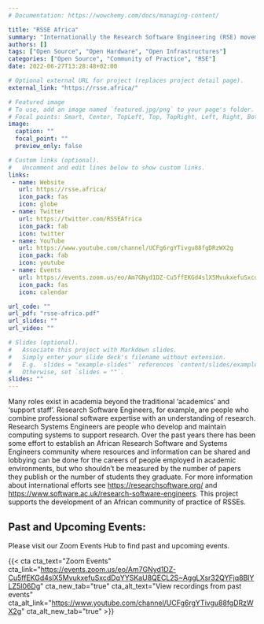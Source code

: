 ```yaml
---
# Documentation: https://wowchemy.com/docs/managing-content/

title: "RSSE Africa"
summary: "Internationally the Research Software Engineering (RSE) movement kicked off in 2012. RSSE Africa was established in 2019 and offers a welcoming environment for research software and systems engineers on the African continent to connect, share experiences, and grow."
authors: []
tags: ["Open Source", "Open Hardware", "Open Infrastructures"]
categories: ["Open Source", "Community of Practice", "RSE"]
date: 2022-06-27T13:28:48+02:00

# Optional external URL for project (replaces project detail page).
external_link: "https://rsse.africa/"

# Featured image
# To use, add an image named `featured.jpg/png` to your page's folder.
# Focal points: Smart, Center, TopLeft, Top, TopRight, Left, Right, BottomLeft, Bottom, BottomRight.
image:
  caption: ""
  focal_point: ""
  preview_only: false

# Custom links (optional).
#   Uncomment and edit lines below to show custom links.
links:
 - name: Website
   url: https://rsse.africa/
   icon_pack: fas
   icon: globe
 - name: Twitter
   url: https://twitter.com/RSSEAfrica
   icon_pack: fab
   icon: twitter
 - name: YouTube
   url: https://www.youtube.com/channel/UCFg6rgYTivgu88fgDRzWX2g
   icon_pack: fab
   icon: youtube
 - name: Events
   url: https://events.zoom.us/eo/Am7GNyd1DZ-Cu5ffEKGd4slX5MvukxefuSxcdDqYYSKaU8QECL2S~AggLXsr32QYFjq8BlYLZ5I06Dg
   icon_pack: fas
   icon: calendar

url_code: ""
url_pdf: "rsse-africa.pdf"
url_slides: ""
url_video: ""

# Slides (optional).
#   Associate this project with Markdown slides.
#   Simply enter your slide deck's filename without extension.
#   E.g. `slides = "example-slides"` references `content/slides/example-slides.md`.
#   Otherwise, set `slides = ""`.
slides: ""
---
```


Many roles exist in academia beyond the traditional ‘academics’ and ‘support staff’. Research Software Engineers, for example, are people who combine professional software expertise with an understanding of research. Research Systems Engineers are people who develop and maintain computing systems to support research. Over the past years there has been some effort to establish an African Research Software and Systems Engineers community where resources and information can be shared and lobbying can be done for the careers of people employed in academic environments, but who shouldn’t be measured by the number of papers they publish or the number of students they graduate. For more information about international efforts see <https://researchsoftware.org/> and <https://www.software.ac.uk/research-software-engineers>. This project supports the development of an African community of practice of RSSEs.

## Past and Upcoming Events:

Please visit our Zoom Events Hub to find past and upcoming events.

{{< cta cta_text="Zoom Events" cta_link="https://events.zoom.us/eo/Am7GNyd1DZ-Cu5ffEKGd4slX5MvukxefuSxcdDqYYSKaU8QECL2S~AggLXsr32QYFjq8BlYLZ5I06Dg" cta_new_tab="true" cta_alt_text="View recordings from past events" cta_alt_link="https://www.youtube.com/channel/UCFg6rgYTivgu88fgDRzWX2g" cta_alt_new_tab="true" >}}
